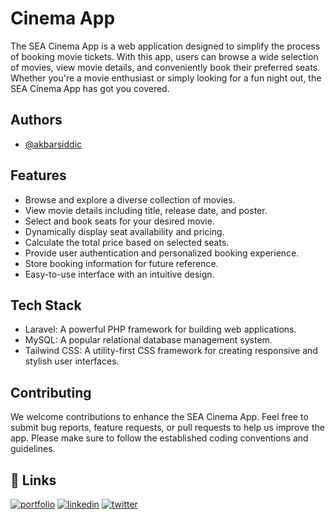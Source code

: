 
# Cinema App

The SEA Cinema App is a web application designed to simplify the process of booking movie tickets. With this app, users can browse a wide selection of movies, view movie details, and conveniently book their preferred seats. Whether you're a movie enthusiast or simply looking for a fun night out, the SEA Cinema App has got you covered.


## Authors

- [@akbarsiddic](https://www.github.com/akbarsiddic)


## Features

- Browse and explore a diverse collection of movies.
- View movie details including title, release date, and poster.
- Select and book seats for your desired movie.
- Dynamically display seat availability and pricing.
- Calculate the total price based on selected seats.
- Provide user authentication and personalized booking experience.
- Store booking information for future reference.
- Easy-to-use interface with an intuitive design.


## Tech Stack

- Laravel: A powerful PHP framework for building web applications.
- MySQL: A popular relational database management system.
- Tailwind CSS: A utility-first CSS framework for creating responsive and stylish user interfaces.




## Contributing

We welcome contributions to enhance the SEA Cinema App. Feel free to submit bug reports, feature requests, or pull requests to help us improve the app. Please make sure to follow the established coding conventions and guidelines.


## 🔗 Links
[![portfolio](https://img.shields.io/badge/my_portfolio-000?style=for-the-badge&logo=ko-fi&logoColor=white)](https://akbarsiddiq.my.id/)
[![linkedin](https://img.shields.io/badge/linkedin-0A66C2?style=for-the-badge&logo=linkedin&logoColor=white)](https://www.linkedin.com/akbarsiddiq)
[![twitter](https://img.shields.io/badge/twitter-1DA1F2?style=for-the-badge&logo=twitter&logoColor=white)](https://twitter.com/skbaraiddiq)
